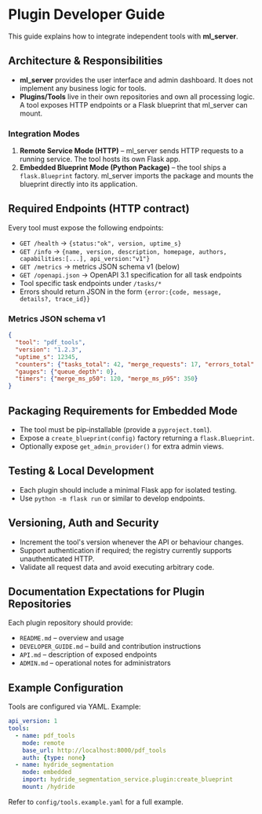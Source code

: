 # Plugin Developer Guide

This guide explains how to integrate independent tools with **ml_server**.

## Architecture & Responsibilities

- **ml_server** provides the user interface and admin dashboard. It does not
  implement any business logic for tools.
- **Plugins/Tools** live in their own repositories and own all processing logic.
  A tool exposes HTTP endpoints or a Flask blueprint that ml_server can mount.

### Integration Modes

1. **Remote Service Mode (HTTP)** – ml_server sends HTTP requests to a running
   service. The tool hosts its own Flask app.
2. **Embedded Blueprint Mode (Python Package)** – the tool ships a
   `flask.Blueprint` factory. ml_server imports the package and mounts the
   blueprint directly into its application.

## Required Endpoints (HTTP contract)

Every tool must expose the following endpoints:

- `GET /health` → `{status:"ok", version, uptime_s}`
- `GET /info` → `{name, version, description, homepage, authors, capabilities:[...], api_version:"v1"}`
- `GET /metrics` → metrics JSON schema v1 (below)
- `GET /openapi.json` → OpenAPI 3.1 specification for all task endpoints
- Tool specific task endpoints under `/tasks/*`
- Errors should return JSON in the form
  `{error:{code, message, details?, trace_id}}`

### Metrics JSON schema v1

```json
{
  "tool": "pdf_tools",
  "version": "1.2.3",
  "uptime_s": 12345,
  "counters": {"tasks_total": 42, "merge_requests": 17, "errors_total": 1},
  "gauges": {"queue_depth": 0},
  "timers": {"merge_ms_p50": 120, "merge_ms_p95": 350}
}
```

## Packaging Requirements for Embedded Mode

- The tool must be pip‑installable (provide a `pyproject.toml`).
- Expose a `create_blueprint(config)` factory returning a `flask.Blueprint`.
- Optionally expose `get_admin_provider()` for extra admin views.

## Testing & Local Development

- Each plugin should include a minimal Flask app for isolated testing.
- Use `python -m flask run` or similar to develop endpoints.

## Versioning, Auth and Security

- Increment the tool's version whenever the API or behaviour changes.
- Support authentication if required; the registry currently supports
  unauthenticated HTTP.
- Validate all request data and avoid executing arbitrary code.

## Documentation Expectations for Plugin Repositories

Each plugin repository should provide:

- `README.md` – overview and usage
- `DEVELOPER_GUIDE.md` – build and contribution instructions
- `API.md` – description of exposed endpoints
- `ADMIN.md` – operational notes for administrators

## Example Configuration

Tools are configured via YAML. Example:

```yaml
api_version: 1
tools:
  - name: pdf_tools
    mode: remote
    base_url: http://localhost:8000/pdf_tools
    auth: {type: none}
  - name: hydride_segmentation
    mode: embedded
    import: hydride_segmentation_service.plugin:create_blueprint
    mount: /hydride
```

Refer to `config/tools.example.yaml` for a full example.
